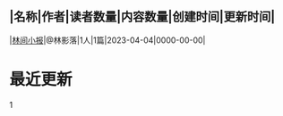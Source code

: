 |名称|作者|读者数量|内容数量|创建时间|更新时间|
---
|[林间小报](https://xiaobot.net/p/shadow?refer=0b133df9-27dc-423b-8101-639049001c13)|@林影落|1人|1篇|2023-04-04|0000-00-00|

# 最近更新
1
